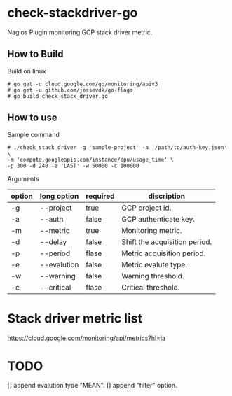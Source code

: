 # check-stackdriver-go
Nagios Plugin monitoring GCP stack driver metric.

## How to Build
Build on linux
```
# go get -u cloud.google.com/go/monitoring/apiv3
# go get -u github.com/jessevdk/go-flags
# go build check_stack_driver.go
```

## How to use 
Sample command
```
# ./check_stack_driver -g 'sample-project' -a '/path/to/auth-key.json' \
-m 'compute.googleapis.com/instance/cpu/usage_time' \
-p 300 -d 240 -e 'LAST' -w 50000 -c 100000
```

Arguments  

option|long option|required|discription
---|---|---|---
-g|--project|true|GCP project id.
-a|--auth|false|GCP authenticate key.
-m|--metric|true|Monitoring metric.
-d|--delay|false|Shift the acquisition period.
-p|--period|flase|Metric acquisition period.
-e|--evalution|false|Metric evalute type.
-w|--warning|false|Warning threshold.
-c|--critical|flase|Critical threshold.

# Stack driver metric list
https://cloud.google.com/monitoring/api/metrics?hl=ja

# TODO
[] append evalution type "MEAN".
[] append "filter" option.
